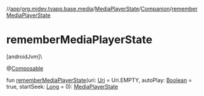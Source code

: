//[app](../../../../index.md)/[org.mjdev.tvapp.base.media](../../index.md)/[MediaPlayerState](../index.md)/[Companion](index.md)/[rememberMediaPlayerState](remember-media-player-state.md)

# rememberMediaPlayerState

[androidJvm]\

@[Composable](https://developer.android.com/reference/kotlin/androidx/compose/runtime/Composable.html)

fun [rememberMediaPlayerState](remember-media-player-state.md)(uri: [Uri](https://developer.android.com/reference/kotlin/android/net/Uri.html) = Uri.EMPTY, autoPlay: [Boolean](https://kotlinlang.org/api/latest/jvm/stdlib/kotlin/-boolean/index.html) = true, startSeek: [Long](https://kotlinlang.org/api/latest/jvm/stdlib/kotlin/-long/index.html) = 0): [MediaPlayerState](../index.md)

